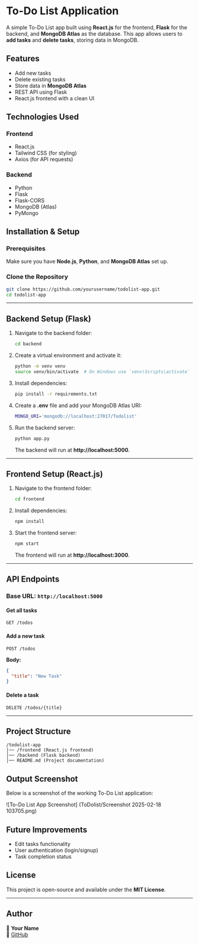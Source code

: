 # To-Do List Application

A simple To-Do List app built using **React.js** for the frontend, **Flask** for the backend, and **MongoDB Atlas** as the database. This app allows users to **add tasks** and **delete tasks**, storing data in MongoDB.

## Features
- Add new tasks
- Delete existing tasks
- Store data in **MongoDB Atlas**
- REST API using Flask
- React.js frontend with a clean UI

## Technologies Used
### Frontend
- React.js
- Tailwind CSS (for styling)
- Axios (for API requests)

### Backend
- Python
- Flask
- Flask-CORS
- MongoDB (Atlas)
- PyMongo

## Installation & Setup
### Prerequisites
Make sure you have **Node.js**, **Python**, and **MongoDB Atlas** set up.

### Clone the Repository
```sh
git clone https://github.com/yourusername/todolist-app.git
cd todolist-app
```

---
## Backend Setup (Flask)
1. Navigate to the backend folder:
   ```sh
   cd backend
   ```
2. Create a virtual environment and activate it:
   ```sh
   python -m venv venv
   source venv/bin/activate  # On Windows use `venv\Scripts\activate`
   ```
3. Install dependencies:
   ```sh
   pip install -r requirements.txt
   ```
4. Create a **.env** file and add your MongoDB Atlas URI:
   ```sh
   MONGO_URI='mongodb://localhost:27017/Todolist'
   ```
5. Run the backend server:
   ```sh
   python app.py
   ```
   The backend will run at **http://localhost:5000**.

---
## Frontend Setup (React.js)
1. Navigate to the frontend folder:
   ```sh
   cd frontend
   ```
2. Install dependencies:
   ```sh
   npm install
   ```
3. Start the frontend server:
   ```sh
   npm start
   ```
   The frontend will run at **http://localhost:3000**.

---
## API Endpoints
### Base URL: `http://localhost:5000`

#### Get all tasks
```http
GET /todos
```
#### Add a new task
```http
POST /todos
```
**Body:**
```json
{
  "title": "New Task"
}
```
#### Delete a task
```http
DELETE /todos/{title}
```

---
## Project Structure
```
/todolist-app
│── /frontend (React.js frontend)
│── /backend (Flask backend)
│── README.md (Project documentation)
```

## Output Screenshot
Below is a screenshot of the working To-Do List application:

![To-Do List App Screenshot] (ToDolist/Screenshot 2025-02-18 103705.png)

## Future Improvements
- Edit tasks functionality
- User authentication (login/signup)
- Task completion status

## License
This project is open-source and available under the **MIT License**.

---
## Author
👤 **Your Name**  
🔗 [GitHub](https://github.com/baskarlmca2023)
